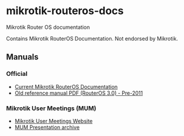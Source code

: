 # mikrotik-routeros-docs
Mikrotik Router OS documentation

Contains Mikrotik RouterOS Documentation. Not endorsed by Mikrotik.

## Manuals

### Official
- [Current Mikrotik RouterOS Documentation](https://help.mikrotik.com/docs/)
- [Old reference manual PDF (RouterOS 3.0) - Pre-2011](manual/ros_3_0_reference_manual.pdf)

### Mikrotik User Meetings (MUM)
- [Mikrotik User Meetings Website](https://mum.mikrotik.com/)
- [MUM Presentation archive](https://mum.mikrotik.com/archive)


